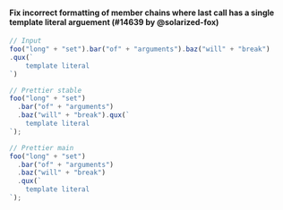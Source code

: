 #### Fix incorrect formatting of member chains where last call has a single template literal arguement (#14639 by @solarized-fox)

<!-- Optional description if it makes sense. -->

<!-- prettier-ignore -->
```jsx
// Input
foo("long" + "set").bar("of" + "arguments").baz("will" + "break")
.qux(`
    template literal
`)

// Prettier stable
foo("long" + "set")
  .bar("of" + "arguments")
  .baz("will" + "break").qux(`
    template literal
`);

// Prettier main
foo("long" + "set")
  .bar("of" + "arguments")
  .baz("will" + "break")
  .qux(`
    template literal
`);
```

